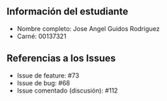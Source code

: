 ## Información del estudiante
- Nombre completo: Jose Angel Guidos Rodriguez
- Carné: 00137321

## Referencias a los Issues
- Issue de feature: #73
- Issue de bug: #68
- Issue comentado (discusión): #112
